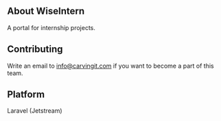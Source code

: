 ## About WiseIntern
A portal for internship projects.

## Contributing
Write an email to info@carvingit.com if you want to become a part of this team.

## Platform 
Laravel (Jetstream)
